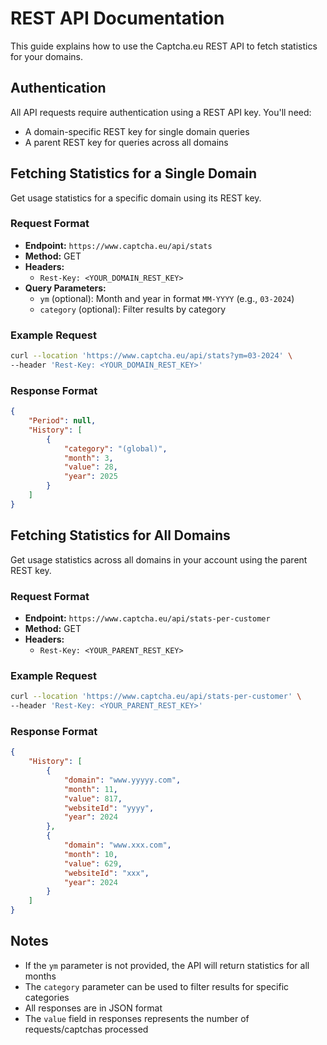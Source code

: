 # REST API Documentation

This guide explains how to use the Captcha.eu REST API to fetch statistics for your domains.

## Authentication

All API requests require authentication using a REST API key. You'll need:
- A domain-specific REST key for single domain queries
- A parent REST key for queries across all domains

## Fetching Statistics for a Single Domain

Get usage statistics for a specific domain using its REST key.

### Request Format

- **Endpoint:** `https://www.captcha.eu/api/stats`
- **Method:** GET
- **Headers:** 
  - `Rest-Key: <YOUR_DOMAIN_REST_KEY>`
- **Query Parameters:**
  - `ym` (optional): Month and year in format `MM-YYYY` (e.g., `03-2024`)
  - `category` (optional): Filter results by category

### Example Request

```sh
curl --location 'https://www.captcha.eu/api/stats?ym=03-2024' \
--header 'Rest-Key: <YOUR_DOMAIN_REST_KEY>'
```

### Response Format

```json
{
    "Period": null,
    "History": [
        {
            "category": "(global)",
            "month": 3,
            "value": 28,
            "year": 2025
        }
    ]
}
```

## Fetching Statistics for All Domains

Get usage statistics across all domains in your account using the parent REST key.

### Request Format

- **Endpoint:** `https://www.captcha.eu/api/stats-per-customer`
- **Method:** GET
- **Headers:** 
  - `Rest-Key: <YOUR_PARENT_REST_KEY>`

### Example Request

```sh
curl --location 'https://www.captcha.eu/api/stats-per-customer' \
--header 'Rest-Key: <YOUR_PARENT_REST_KEY>'
```

### Response Format

```json
{
    "History": [
        {
            "domain": "www.yyyyy.com",
            "month": 11,
            "value": 817,
            "websiteId": "yyyy",
            "year": 2024
        },
        {
            "domain": "www.xxx.com",
            "month": 10,
            "value": 629,
            "websiteId": "xxx",
            "year": 2024
        }
    ]
}
```

## Notes

- If the `ym` parameter is not provided, the API will return statistics for all months
- The `category` parameter can be used to filter results for specific categories
- All responses are in JSON format
- The `value` field in responses represents the number of requests/captchas processed

